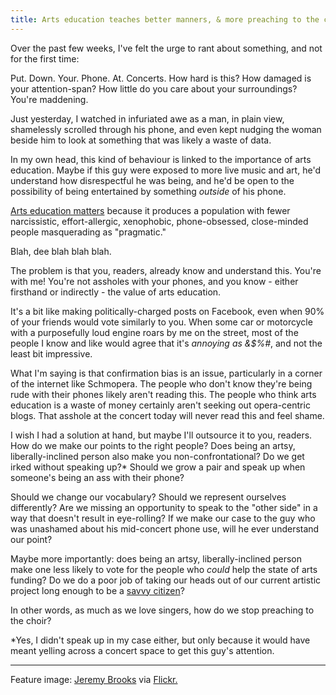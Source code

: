 ```yaml
---
title: Arts education teaches better manners, & more preaching to the choir
---
```


Over the past few weeks, I've felt the urge to rant about something, and not for the first time:

Put. Down. Your. Phone. At. Concerts. How hard is this? How damaged is your attention-span? How little do you care about your surroundings? You're maddening.

Just yesterday, I watched in infuriated awe as a man, in plain view, shamelessly scrolled through his phone, and even kept nudging the woman beside him to look at something that was likely a waste of data.

In my own head, this kind of behaviour is linked to the importance of arts education. Maybe if this guy were exposed to more live music and art, he'd understand how disrespectful he was being, and he'd be open to the possibility of being entertained by something *outside* of his phone.

[Arts education matters](http://www.broadcastingcable.com/news/washington/cpb-nea-survive-trump-budget-axe/165457) because it produces a population with fewer narcissistic, effort-allergic, xenophobic, phone-obsessed, close-minded people masquerading as "pragmatic."

Blah, dee blah blah blah.

The problem is that you, readers, already know and understand this. You're with me! You're not assholes with your phones, and you know - either firsthand or indirectly - the value of arts education.

It's a bit like making politically-charged posts on Facebook, even when 90% of your friends would vote similarly to you. When some car or motorcycle with a purposefully loud engine roars by me on the street, most of the people I know and like would agree that it's *annoying as &$%#*, and not the least bit impressive.

What I'm saying is that confirmation bias is an issue, particularly in a corner of the internet like Schmopera. The people who don't know they're being rude with their phones likely aren't reading this. The people who think arts education is a waste of money certainly aren't seeking out opera-centric blogs. That asshole at the concert today will never read this and feel shame.

I wish I had a solution at hand, but maybe I'll outsource it to you, readers. How do we make our points to the right people? Does being an artsy, liberally-inclined person also make you non-confrontational? Do we get irked without speaking up?\* Should we grow a pair and speak up when someone's being an ass with their phone? 

Should we change our vocabulary? Should we represent ourselves differently? Are we missing an opportunity to speak to the "other side" in a way that doesn't result in eye-rolling? If we make our case to the guy who was unashamed about his mid-concert phone use, will he ever understand our point?

Maybe more importantly: does being an artsy, liberally-inclined person make one less likely to vote for the people who *could* help the state of arts funding? Do we do a poor job of taking our heads out of our current artistic project long enough to be a [savvy citizen](/art-is-not-action/)?

In other words, as much as we love singers, how do we stop preaching to the choir?

\*Yes, I didn't speak up in my case either, but only because it would have meant yelling across a concert space to get this guy's attention.

***
Feature image: [Jeremy Brooks](https://www.flickr.com/photos/jeremybrooks/15388518323/in/photolist-prQbnr-3beTWo-VQgDZ-f3j5BK-5YoYRM-feqGNB-RDuXvT-6HTaSR-3RbWwn-aQeeJ4-cKnW4m-fcdXpG-6z1fbf-owu8zB-cUfPDj-8hrUU1-Ww6hk-moP8TH-osmZpg-q2jB4j-paeabJ-2q6FRe-2ysH5N-oSLLTw-9END5u-cMRsEq-5mq3Ah-afzRoc-5mkMVn-86QqMQ-oSL2Sn-8bMYsf-hBqvP6-ecrwdk-79qGfK-3beUS9-5mkTzK-aPtrNH-pyXcEC-arZvLJ-8765qS-rRYHz8-b3qcCT-5ejUk9-fiU6Bi-qekda6-Cx6Li-af2neK-SryAub-jywPYx) via [Flickr.](https://creativecommons.org/licenses/by-nc/2.0/legalcode)

